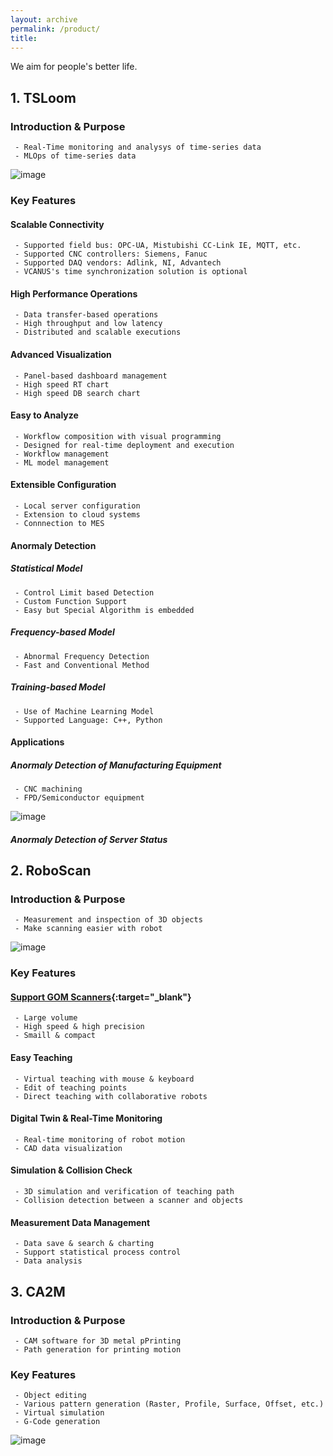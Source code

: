 ```yaml
---
layout: archive
permalink: /product/
title: 
---
```


We aim for people's better life.

## 1. TSLoom
### Introduction & Purpose
```
 - Real-Time monitoring and analysys of time-series data
 - MLOps of time-series data
```
![image](https://github.com/vcanus/vcanus.github.io/assets/33934527/f9cc1e1e-8370-4f04-b45f-f9d88aa89a58)


### Key Features
#### Scalable Connectivity 
```
 - Supported field bus: OPC-UA, Mistubishi CC-Link IE, MQTT, etc.
 - Supported CNC controllers: Siemens, Fanuc
 - Supported DAQ vendors: Adlink, NI, Advantech
 - VCANUS's time synchronization solution is optional
```
#### High Performance Operations
```
 - Data transfer-based operations
 - High throughput and low latency
 - Distributed and scalable executions
```
#### Advanced Visualization
```
 - Panel-based dashboard management
 - High speed RT chart
 - High speed DB search chart
```
#### Easy to Analyze
```
 - Workflow composition with visual programming
 - Designed for real-time deployment and execution
 - Workflow management
 - ML model management
```
#### Extensible Configuration
```
 - Local server configuration
 - Extension to cloud systems
 - Connnection to MES
```

#### Anormaly Detection
##### Statistical Model
```
 - Control Limit based Detection
 - Custom Function Support
 - Easy but Special Algorithm is embedded
```
##### Frequency-based Model
```
 - Abnormal Frequency Detection
 - Fast and Conventional Method
```
##### Training-based Model
```
 - Use of Machine Learning Model
 - Supported Language: C++, Python
```
#### Applications
##### Anormaly Detection of Manufacturing Equipment
```
 - CNC machining
 - FPD/Semiconductor equipment
```
![image](https://github.com/vcanus/vcanus.github.io/assets/33934527/81d76629-750b-490b-b46a-8332fc588a31)
##### Anormaly Detection of Server Status


## 2. RoboScan 
### Introduction & Purpose
```
 - Measurement and inspection of 3D objects
 - Make scanning easier with robot
```
![image](https://github.com/vcanus/vcanus.github.io/assets/33934527/5beb18ad-f209-4e79-b035-6a4d60b236ed)
### Key Features
#### [Support GOM Scanners](https://www.gom.com/){:target="_blank"}
```
 - Large volume
 - High speed & high precision
 - Smaill & compact
```
#### Easy Teaching
```
 - Virtual teaching with mouse & keyboard
 - Edit of teaching points
 - Direct teaching with collaborative robots
```
#### Digital Twin & Real-Time Monitoring
```
 - Real-time monitoring of robot motion
 - CAD data visualization
```
#### Simulation & Collision Check
```
 - 3D simulation and verification of teaching path
 - Collision detection between a scanner and objects
```

#### Measurement Data Management
```
 - Data save & search & charting
 - Support statistical process control
 - Data analysis
```

## 3. CA2M
### Introduction & Purpose
```
 - CAM software for 3D metal pPrinting
 - Path generation for printing motion
```

### Key Features
```
 - Object editing
 - Various pattern generation (Raster, Profile, Surface, Offset, etc.)
 - Virtual simulation
 - G-Code generation
```
![image](https://user-images.githubusercontent.com/44759045/94678230-2012ae80-0359-11eb-89e9-3b3b198e1107.png)




